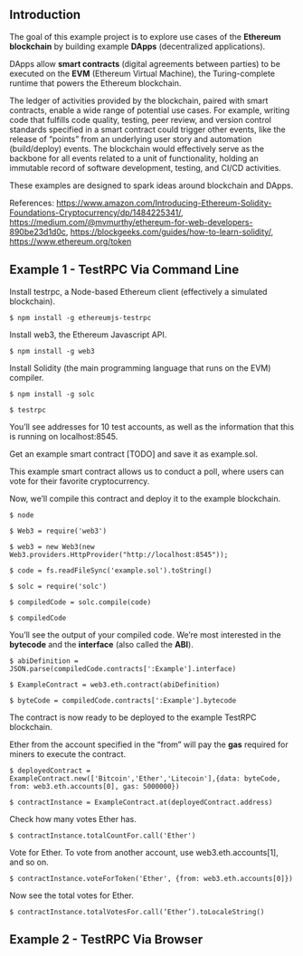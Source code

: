 ## Introduction
 
The goal of this example project is to explore use cases of the **Ethereum blockchain** by building example **DApps** (decentralized applications).
 
DApps allow **smart contracts** (digital agreements between parties) to be executed on the **EVM** (Ethereum Virtual Machine), the Turing-complete runtime that powers the Ethereum blockchain.
 
The ledger of activities provided by the blockchain, paired with smart contracts, enable a wide range of potential use cases. For example, writing code that fulfills code quality, testing, peer review, and version control standards specified in a smart contract could trigger other events, like the release of “points” from an underlying user story and automation (build/deploy) events. The blockchain would effectively serve as the backbone for all events related to a unit of functionality, holding an immutable record of software development, testing, and CI/CD activities.
 
These examples are designed to spark ideas around blockchain and DApps.

References: https://www.amazon.com/Introducing-Ethereum-Solidity-Foundations-Cryptocurrency/dp/1484225341/, https://medium.com/@mvmurthy/ethereum-for-web-developers-890be23d1d0c, https://blockgeeks.com/guides/how-to-learn-solidity/, https://www.ethereum.org/token
 
## Example 1 - TestRPC Via Command Line
 
Install testrpc, a Node-based Ethereum client (effectively a simulated blockchain).

`$ npm install -g ethereumjs-testrpc`
 
Install web3, the Ethereum Javascript API.

`$ npm install -g web3`
 
Install Solidity (the main programming language that runs on the EVM) compiler.

`$ npm install -g solc`
 
`$ testrpc`
 
You’ll see addresses for 10 test accounts, as well as the information that this is running on localhost:8545.
 
Get an example smart contract [TODO] and save it as example.sol.

This example smart contract allows us to conduct a poll, where users can vote for their favorite cryptocurrency.
 
Now, we’ll compile this contract and deploy it to the example blockchain.
 
`$ node`
 
`$ Web3 = require('web3')`
 
`$ web3 = new Web3(new Web3.providers.HttpProvider("http://localhost:8545"));`
 
`$ code = fs.readFileSync('example.sol').toString()`
 
`$ solc = require('solc')`
 
`$ compiledCode = solc.compile(code)`
 
`$ compiledCode`
 
You’ll see the output of your compiled code. We’re most interested in the **bytecode** and the **interface** (also called the **ABI**).

`$ abiDefinition = JSON.parse(compiledCode.contracts[':Example'].interface)`
 
`$ ExampleContract = web3.eth.contract(abiDefinition)`
 
`$ byteCode = compiledCode.contracts[':Example'].bytecode`
 
The contract is now ready to be deployed to the example TestRPC blockchain.
 
Ether from the account specified in the “from” will pay the **gas** required for miners to execute the contract.

`$ deployedContract = ExampleContract.new(['Bitcoin','Ether','Litecoin'],{data: byteCode, from: web3.eth.accounts[0], gas: 5000000})`

`$ contractInstance = ExampleContract.at(deployedContract.address)`
 
Check how many votes Ether has.

`$ contractInstance.totalCountFor.call('Ether')`
 
Vote for Ether. To vote from another account, use web3.eth.accounts[1], and so on.

`$ contractInstance.voteForToken('Ether', {from: web3.eth.accounts[0]})`
 
Now see the total votes for Ether.

`$ contractInstance.totalVotesFor.call(‘Ether’).toLocaleString()`
 
## Example 2 - TestRPC Via Browser


